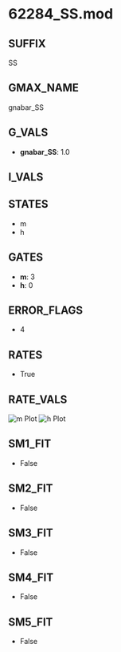 # 62284_SS.mod

## SUFFIX

SS

## GMAX_NAME

gnabar_SS

## G_VALS

- **gnabar_SS**: 1.0

## I_VALS


## STATES

- m
- h

## GATES

- **m**: 3
- **h**: 0

## ERROR_FLAGS

- 4

## RATES

- True

## RATE_VALS

![m Plot](/Users/pbozelos/Dropbox/icg-Chai-Panos/supermodels/output_markdown_files/Na/62284_SS.mod/images/m.png)
![h Plot](/Users/pbozelos/Dropbox/icg-Chai-Panos/supermodels/output_markdown_files/Na/62284_SS.mod/images/h.png)

## SM1_FIT

- False

## SM2_FIT

- False

## SM3_FIT

- False

## SM4_FIT

- False

## SM5_FIT

- False

